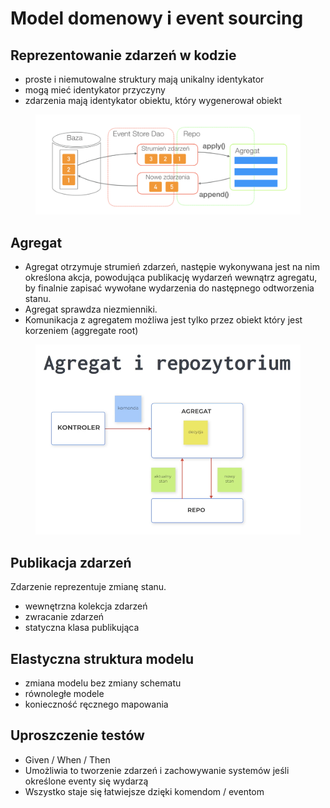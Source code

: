 # Model domenowy i event sourcing

## Reprezentowanie zdarzeń w kodzie

* proste i niemutowalne struktury mają unikalny identykator
* mogą mieć identykator przyczyny
* zdarzenia mają identykator obiektu, który wygenerował obiekt

<figure><img src="../../.gitbook/assets/Zrzut ekranu 2022-10-14 o 12.43.56.png" alt=""><figcaption></figcaption></figure>

## Agregat

* Agregat otrzymuje strumień zdarzeń, następie wykonywana jest na nim określona akcja, powodująca publikację wydarzeń wewnątrz agregatu, by finalnie zapisać wywołane wydarzenia do następnego odtworzenia stanu.
* Agregat sprawdza niezmienniki.
* Komunikacja z agregatem możliwa jest tylko przez obiekt który jest korzeniem (aggregate root)

<figure><img src="../../.gitbook/assets/Zrzut ekranu 2022-10-14 o 12.49.08.png" alt=""><figcaption></figcaption></figure>

## Publikacja zdarzeń

Zdarzenie reprezentuje zmianę stanu.

* wewnętrzna kolekcja zdarzeń&#x20;
* zwracanie zdarzeń&#x20;
* statyczna klasa publikująca

## Elastyczna struktura modelu

* zmiana modelu bez zmiany schematu
* równoległe modele
* konieczność ręcznego mapowania

## Uproszczenie testów

* Given / When / Then
* Umożliwia to tworzenie zdarzeń i zachowywanie systemów jeśli określone eventy się wydarzą
* Wszystko staje się łatwiejsze dzięki komendom / eventom
